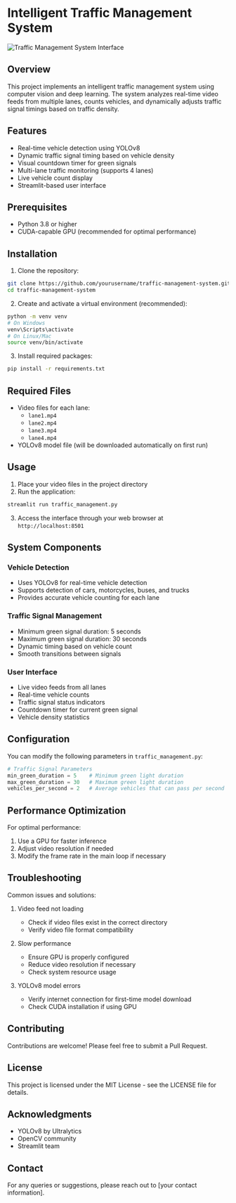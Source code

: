 # Intelligent Traffic Management System

![Traffic Management System Interface](your_image_path.jpg)

## Overview
This project implements an intelligent traffic management system using computer vision and deep learning. The system analyzes real-time video feeds from multiple lanes, counts vehicles, and dynamically adjusts traffic signal timings based on traffic density.

## Features
- Real-time vehicle detection using YOLOv8
- Dynamic traffic signal timing based on vehicle density
- Visual countdown timer for green signals
- Multi-lane traffic monitoring (supports 4 lanes)
- Live vehicle count display
- Streamlit-based user interface

## Prerequisites
- Python 3.8 or higher
- CUDA-capable GPU (recommended for optimal performance)

## Installation

1. Clone the repository:
```bash
git clone https://github.com/yourusername/traffic-management-system.git
cd traffic-management-system
```

2. Create and activate a virtual environment (recommended):
```bash
python -m venv venv
# On Windows
venv\Scripts\activate
# On Linux/Mac
source venv/bin/activate
```

3. Install required packages:
```bash
pip install -r requirements.txt
```

## Required Files
- Video files for each lane:
  - `lane1.mp4`
  - `lane2.mp4`
  - `lane3.mp4`
  - `lane4.mp4`
- YOLOv8 model file (will be downloaded automatically on first run)

## Usage

1. Place your video files in the project directory
2. Run the application:
```bash
streamlit run traffic_management.py
```

3. Access the interface through your web browser at `http://localhost:8501`

## System Components

### Vehicle Detection
- Uses YOLOv8 for real-time vehicle detection
- Supports detection of cars, motorcycles, buses, and trucks
- Provides accurate vehicle counting for each lane

### Traffic Signal Management
- Minimum green signal duration: 5 seconds
- Maximum green signal duration: 30 seconds
- Dynamic timing based on vehicle count
- Smooth transitions between signals

### User Interface
- Live video feeds from all lanes
- Real-time vehicle counts
- Traffic signal status indicators
- Countdown timer for current green signal
- Vehicle density statistics

## Configuration

You can modify the following parameters in `traffic_management.py`:

```python
# Traffic Signal Parameters
min_green_duration = 5    # Minimum green light duration
max_green_duration = 30   # Maximum green light duration
vehicles_per_second = 2   # Average vehicles that can pass per second
```

## Performance Optimization

For optimal performance:
1. Use a GPU for faster inference
2. Adjust video resolution if needed
3. Modify the frame rate in the main loop if necessary

## Troubleshooting

Common issues and solutions:

1. Video feed not loading
   - Check if video files exist in the correct directory
   - Verify video file format compatibility

2. Slow performance
   - Ensure GPU is properly configured
   - Reduce video resolution if necessary
   - Check system resource usage

3. YOLOv8 model errors
   - Verify internet connection for first-time model download
   - Check CUDA installation if using GPU

## Contributing
Contributions are welcome! Please feel free to submit a Pull Request.

## License
This project is licensed under the MIT License - see the LICENSE file for details.

## Acknowledgments
- YOLOv8 by Ultralytics
- OpenCV community
- Streamlit team

## Contact
For any queries or suggestions, please reach out to [your contact information].
